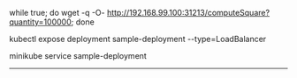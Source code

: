 while true; do wget -q -O- http://192.168.99.100:31213/computeSquare?quantity=100000; done

kubectl expose deployment sample-deployment --type=LoadBalancer

minikube service sample-deployment

----------------------------------
